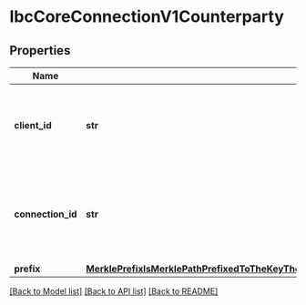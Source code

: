 # IbcCoreConnectionV1Counterparty

## Properties
Name | Type | Description | Notes
------------ | ------------- | ------------- | -------------
**client_id** | **str** | identifies the client on the counterparty chain associated with a given connection. | [optional] 
**connection_id** | **str** | identifies the connection end on the counterparty chain associated with a given connection. | [optional] 
**prefix** | [**MerklePrefixIsMerklePathPrefixedToTheKeyTheConstructedKeyFromThePathAndTheKeyWillBeAppendPathKeyPathappendPathKeyPrefixKey_**](MerklePrefixIsMerklePathPrefixedToTheKeyTheConstructedKeyFromThePathAndTheKeyWillBeAppendPathKeyPathappendPathKeyPrefixKey_.md) |  | [optional] 

[[Back to Model list]](../README.md#documentation-for-models) [[Back to API list]](../README.md#documentation-for-api-endpoints) [[Back to README]](../README.md)


